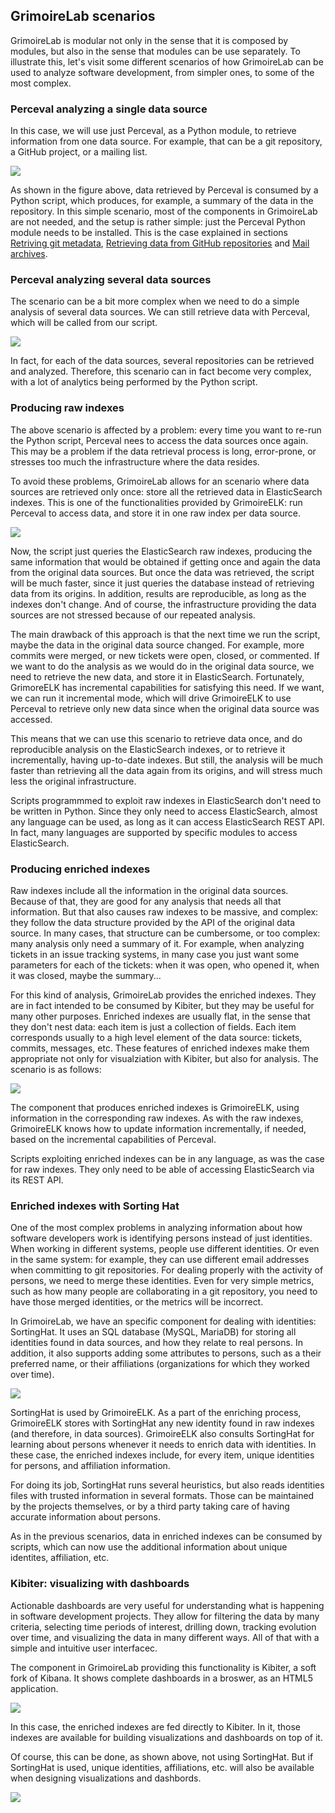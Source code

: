 ## GrimoireLab scenarios

GrimoireLab is modular not only in the sense that it is composed by modules, but also in the sense that modules can be use separately. To illustrate this, let's visit some different scenarios of how GrimoireLab can be used to analyze software development, from simpler ones, to some of the most complex.

### Perceval analyzing a single data source

In this case, we will use just Perceval, as a Python module, to retrieve information from one data source. For example, that can be a git repository, a GitHub project, or a mailing list.

![](/grimoirelab/grimoirelab-fit-perceval-1.png)

As shown in the figure above, data retrieved by Perceval is consumed by a Python script, which produces, for example, a summary of the data in the repository. In this simple scenario, most of the components in GrimoireLab are not needed, and the setup is rather simple: just the Perceval Python module needs to be installed. This is the case explained in sections [Retriving git metadata](/training/perceval/git.md), [Retrieving data from GitHub repositories](/training/perceval/github.md) and [Mail archives](/training/perceval/mail.md).

### Perceval analyzing several data sources

The scenario can be a bit more complex when we need to do a simple analysis of several data sources. We can still retrieve data with Perceval, which will be called from our script.

![](/grimoirelab/grimoirelab-fit-perceval-n.png)

In fact, for each of the data sources, several repositories can be retrieved and analyzed. Therefore, this scenario can in fact become very complex, with a lot of analytics being performed by the Python script.

### Producing raw indexes

The above scenario is affected by a problem: every time you want to re-run the Python script, Perceval nees to access the data sources once again. This may be a problem if the data retrieval process is long, error-prone, or stresses too much the infrastructure where the data resides.

To avoid these problems, GrimoireLab allows for an scenario where data sources are retrieved only once: store all the retrieved data in ElasticSearch indexes. This is one of the functionalities provided by GrimoireELK: run Perceval to access data, and store it in one raw index per data source.

![](/grimoirelab/grimoirelab-fit-grimoireelk-raw.png)

Now, the script just queries the ElasticSearch raw indexes, producing the same information that would be obtained if getting once and again the data from the original data sources. But once the data was retrieved, the script will be much faster, since it just queries the database instead of retrieving data from its origins. In addition, results are reproducible, as long as the indexes don't change. And of course, the infrastructure providing the data sources are not stressed because of our repeated analysis.

The main drawback of this approach is that the next time we run the script, maybe the data in the original data source changed. For example, more commits were merged, or new tickets were open, closed, or commented. If we want to do the analysis as we would do in the original data source, we need to retrieve the new data, and store it in ElasticSearch. Fortunately, GrimoreELK has incremental capabilities for satisfying this need. If we want, we can run it incremental mode, which will drive GrimoireELK to use Perceval to retrieve only new data since when the original data source was accessed.

This means that we can use this scenario to retrieve data once, and do reproducible analysis on the ElasticSearch indexes, or to retrieve it incrementally, having up-to-date indexes. But still, the analysis will be much faster than retrieving all the data again from its origins, and will stress much less the original infrastructure.

Scripts programmmed to exploit raw indexes in ElasticSearch don't need to be written in Python. Since they only need to access ElasticSearch, almost any language can be used, as long as it can access ElasticSearch REST API. In fact, many languages are supported by specific modules to access ElasticSearch.

### Producing enriched indexes

Raw indexes include all the information in the original data sources. Because of that, they are good for any analysis that needs all that information. But that also causes raw indexes to be massive, and complex: they follow the data structure provided by the API of the original data source. In many cases, that structure can be cumbersome, or too complex: many analysis only need a summary of it. For example, when analyzing tickets in an issue tracking systems, in many case you just want some parameters for each of the tickets: when it was open, who opened it, when it was closed, maybe the summary...

For this kind of analysis, GrimoireLab provides the enriched indexes. They are in fact intended to be consumed by Kibiter, but they may be useful for many other purposes. Enriched indexes are usually flat, in the sense that they don't nest data: each item is just a collection of fields. Each item corresponds usually to a high level element of the data source: tickets, commits, messages, etc. These features of enriched indexes make them appropriate not only for visualziation with Kibiter, but also for analysis. The scenario is as follows:

![](/grimoirelab/grimoirelab-fit-grimoireelk-enrich.png)

The component that produces enriched indexes is GrimoireELK, using information in the corresponding raw indexes. As with the raw indexes, GrimoireELK knows how to update information incrementally, if needed, based on the incremental capabilities of Perceval.

Scripts exploiting enriched indexes can be in any language, as was the case for raw indexes. They only need to be able of accessing ElasticSearch via its REST API.

### Enriched indexes with Sorting Hat

One of the most complex problems in analyzing information about how software developers work is identifying persons instead of just identities. When working in different systems, people use different identities. Or even in the same system: for example, they can use different email addresses when committing to git repositories. For dealing properly with the activity of persons, we need to merge these identities. Even for very simple metrics, such as how many people are collaborating in a git repository, you need to have those merged identities, or the metrics will be incorrect.

In GrimoireLab, we have an specific component for dealing with identities: SortingHat. It uses an SQL database (MySQL, MariaDB) for storing all identities found in data sources, and how they relate to real persons. In addition, it also supports adding some attributes to persons, such as a their preferred name, or their affiliations (organizations for which they worked over time).

![](/grimoirelab/grimoirelab-fit-grimoireelk-enrich-sh.png)

SortingHat is used by GrimoireELK. As a part of the enriching process, GrimoireELK stores with SortingHat any new identity found in raw indexes (and therefore, in data sources). GrimoireELK also consults SortingHat for learning about persons whenever it needs to enrich data with identities. In these case, the enriched indexes include, for every item, unique identities for persons, and affiliation information.

For doing its job, SortingHat runs several heuristics, but also reads identities files with trusted information in several formats. Those can be maintained by the projects themselves, or by a third party taking care of having accurate information about persons.

As in the previous scenarios, data in enriched indexes can be consumed by scripts, which can now use the additional information about unique identites, affiliation, etc.

### Kibiter: visualizing with dashboards

Actionable dashboards are very useful for understanding what is happening in software development projects. They allow for filtering the data by many criteria, selecting time periods of interest, drilling down, tracking evolution over time, and visualizing the data in many different ways. All of that with a simple and intuitive user interfacec.

The component in GrimoireLab providing this functionality is Kibiter, a soft fork of Kibana. It shows complete dashboards in a broswer, as an HTML5 application.

![](/grimoirelab/grimoirelab-all-dashboard-noarthur-nomordred-nopanels-nosh.png)

In this case, the enriched indexes are fed directly  to Kibiter. In it, those indexes are available for building visualizations and dashboards on top of it.

Of course, this can be done, as shown above, not using SortingHat. But if SortingHat is used, unique identities, affiliations, etc. will also be available when designing visualizations and dashbords.

![](/grimoirelab/grimoirelab-all-dashboard-noarthur-nomordred-nopanels.png)


